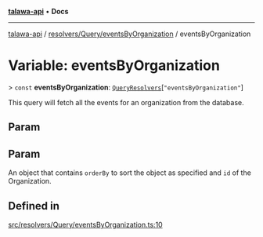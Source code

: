 [**talawa-api**](../../../../README.md) • **Docs**

***

[talawa-api](../../../../modules.md) / [resolvers/Query/eventsByOrganization](../README.md) / eventsByOrganization

# Variable: eventsByOrganization

\> `const` **eventsByOrganization**: [`QueryResolvers`](../../../../types/generatedGraphQLTypes/type-aliases/QueryResolvers.md)\[`"eventsByOrganization"`\]

This query will fetch all the events for an organization from the database.

## Param

## Param

An object that contains `orderBy` to sort the object as specified and `id` of the Organization.

## Defined in

[src/resolvers/Query/eventsByOrganization.ts:10](https://github.com/PalisadoesFoundation/talawa-api/blob/fb5076f344cd74d4e51c692cbc70fc337bf1ac39/src/resolvers/Query/eventsByOrganization.ts#L10)
